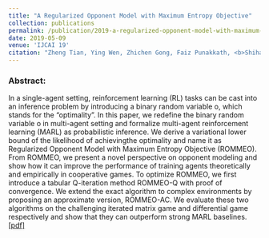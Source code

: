 ```yaml
---
title: "A Regularized Opponent Model with Maximum Entropy Objective"
collection: publications
permalink: /publication/2019-a-regularized-opponent-model-with-maximum-entropy-objective
date: 2019-05-09
venue: 'IJCAI 19'
citation: "Zheng Tian, Ying Wen, Zhichen Gong, Faiz Punakkath, <b>Shihao Zou</b> and Jun Wang, IJCAI 2019."
---
```

### Abstract:
In a single-agent setting, reinforcement learning (RL) tasks can be cast into an inference problem by introducing a binary random variable o, which stands for the “optimality”. In this paper, we redefine the binary random variable o in multi-agent setting and formalize multi-agent reinforcement learning (MARL) as probabilistic inference. We derive a variational lower bound of the likelihood of achievingthe optimality and name it as Regularized Opponent Model with Maximum Entropy Objective (ROMMEO). From ROMMEO, we present a novel perspective on opponent modeling and show how it can improve the performance of training agents theoretically and empirically in cooperative games. To optimize ROMMEO, we first introduce a tabular Q-iteration method ROMMEO-Q with proof of convergence. We extend the exact algorithm to complex environments by proposing an approximate version, ROMMEO-AC. We evaluate these two algorithms on the challenging iterated matrix game and differential game respectively and show that they can outperform strong MARL baselines. [[pdf]](/files/ROMMEO_IJCAI2019.pdf)